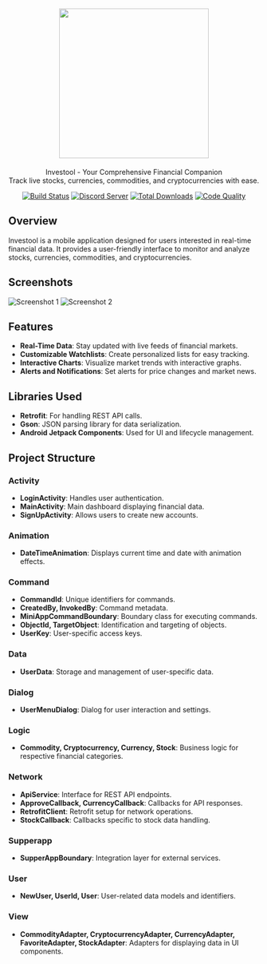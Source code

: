 <a href="https://yourwebsite.com">
  <h1 align="center">
    <picture>
      <img height="300px" style="margin: 0; padding: 0" src="https://example.com/logo.png">
    </picture>
  </h1>
</a>

<p align="center">
    Investool - Your Comprehensive Financial Companion
    <br>
    Track live stocks, currencies, commodities, and cryptocurrencies with ease.
</p>

<p align="center">
  <a title="Build Status" href="https://github.com/your/repository/actions?query=workflow%3ABuild"><img alt="Build Status" src="https://img.shields.io/github/actions/workflow/status/your/repository/build.yml?style=for-the-badge&label=Build&logoColor=fff&logo=GitHub%20Actions&branch=master"></a>
  <a title="Discord Server" href="https://discord.gg/yourserver"><img alt="Discord Server" src="https://img.shields.io/discord/yourserverid?label=Discord&logo=Discord&logoColor=fff&style=for-the-badge"></a>
  <a title="Total Downloads" href="https://github.com/your/repository/releases/latest"><img alt="Total Downloads" src="https://img.shields.io/github/downloads/your/repository/total?style=for-the-badge&label=Downloads&logoColor=fff&logo=GitHub"></a>
  <a title="Code Quality" href="https://www.codefactor.io/repository/github/your/repository"><img alt="Code Quality" src="https://img.shields.io/codefactor/grade/github/your/repository?style=for-the-badge&label=Code%20Quality&logoColor=fff&logo=CodeFactor&branch=master"></a>
</p>

## Overview

Investool is a mobile application designed for users interested in real-time financial data. It provides a user-friendly interface to monitor and analyze stocks, currencies, commodities, and cryptocurrencies.

## Screenshots

![Screenshot 1](https://example.com/screenshot1.png)
![Screenshot 2](https://example.com/screenshot2.png)

## Features

- **Real-Time Data**: Stay updated with live feeds of financial markets.
- **Customizable Watchlists**: Create personalized lists for easy tracking.
- **Interactive Charts**: Visualize market trends with interactive graphs.
- **Alerts and Notifications**: Set alerts for price changes and market news.

## Libraries Used

- **Retrofit**: For handling REST API calls.
- **Gson**: JSON parsing library for data serialization.
- **Android Jetpack Components**: Used for UI and lifecycle management.

## Project Structure

### Activity

- **LoginActivity**: Handles user authentication.
- **MainActivity**: Main dashboard displaying financial data.
- **SignUpActivity**: Allows users to create new accounts.

### Animation

- **DateTimeAnimation**: Displays current time and date with animation effects.

### Command

- **CommandId**: Unique identifiers for commands.
- **CreatedBy, InvokedBy**: Command metadata.
- **MiniAppCommandBoundary**: Boundary class for executing commands.
- **ObjectId, TargetObject**: Identification and targeting of objects.
- **UserKey**: User-specific access keys.

### Data

- **UserData**: Storage and management of user-specific data.

### Dialog

- **UserMenuDialog**: Dialog for user interaction and settings.

### Logic

- **Commodity, Cryptocurrency, Currency, Stock**: Business logic for respective financial categories.

### Network

- **ApiService**: Interface for REST API endpoints.
- **ApproveCallback, CurrencyCallback**: Callbacks for API responses.
- **RetrofitClient**: Retrofit setup for network operations.
- **StockCallback**: Callbacks specific to stock data handling.

### Supperapp

- **SupperAppBoundary**: Integration layer for external services.

### User

- **NewUser, UserId, User**: User-related data models and identifiers.

### View

- **CommodityAdapter, CryptocurrencyAdapter, CurrencyAdapter, FavoriteAdapter, StockAdapter**: Adapters for displaying data in UI components.
